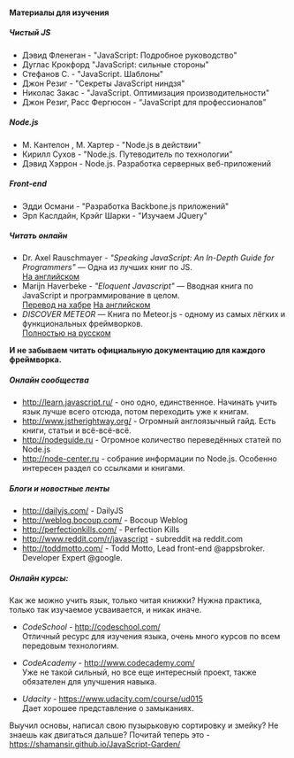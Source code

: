 #### Материалы для изучения

##### Чистый JS
* Дэвид Фленеган - "JavaScript: Подробное руководство"
* Дуглас Крокфорд "JavaScript: сильные стороны"
* Стефанов С. - "JavaScript. Шаблоны"
* Джон Резиг - "Секреты JavaScript ниндзя"
* Николас Закас - "JavaScript. Оптимизация производительности"
* Джон Резиг, Расс Фергюсон - “JavaScript для профессионалов”

##### Node.js
* М. Кантелон , М. Хартер - "Node.js в действии"
* Кирилл Сухов - "Node.js. Путеводитель по технологии"
* Дэвид Хэррон - Node.js. Разработка серверных веб-приложений

##### Front-end
* Эдди Османи - "Разработка Backbone.js приложений"
* Эрл Каслдайн, Крэйг Шарки - "Изучаем JQuery"

##### Читать онлайн
* Dr. Axel Rauschmayer - *"Speaking JavaScript: An In-Depth Guide for Programmers"* — Одна из лучших книг по JS.  
[На английском](http://speakingjs.com/)
* Marijn Haverbeke - *"Eloquent Javascript"* — Вводная книга по JavaScript и программирование в целом.  
[Перевод на хабре](http://habrahabr.ru/post/240219/) [На английском](http://eloquentjavascript.net/)
* *DISCOVER METEOR*  — Книга по Meteor.js - одному из самых лёгких и функциональных фреймворков.  
[Полностью на русском](http://ru.discovermeteor.com/)

**И не забываем читать официальную документацию для каждого фреймворка.**

##### Онлайн сообщества
* http://learn.javascript.ru/ - оно одно, единственное. Начинать учить язык лучше всего отсюда, потом переходить уже к книгам.
* http://www.jstherightway.org/ - Огромный англоязычный гайд. Есть книги, статьи и всё-всё-всё.
* http://nodeguide.ru - Огромное количество переведённых статей по Node.js
* http://node-center.ru - собрание информации по Node.js. Особенно интересен раздел со ссылками и книгами.

##### Блоги и новостные ленты
* http://dailyjs.com/ - DailyJS
* http://weblog.bocoup.com/ - Bocoup Weblog
* http://perfectionkills.com/ - Perfection Kills
* http://www.reddit.com/r/javascript - subreddit на reddit.com
* http://toddmotto.com/ - Todd Motto, Lead front-end @appsbroker. Developer Expert @google.

##### Онлайн курсы:
Как же можно учить язык, только читая книжки? Нужна практика, только так изучаемое усваивается, и никак иначе.

* *CodeSchool* - http://codeschool.com/  
Отличный ресурс для изучения языка, очень много курсов по всем передовым технологиям.

* *CodeAcademy* - http://www.codecademy.com/  
Уже не такой сильный, но все еще интересный проект, также обязателен для улучшения навыка.

* *Udacity* - https://www.udacity.com/course/ud015  
Дает хорошее представление о замыканиях.

Выучил основы, написал свою пузырьковую сортировку и змейку? Не знаешь как двигаться дальше?
Почитай теперь это - https://shamansir.github.io/JavaScript-Garden/